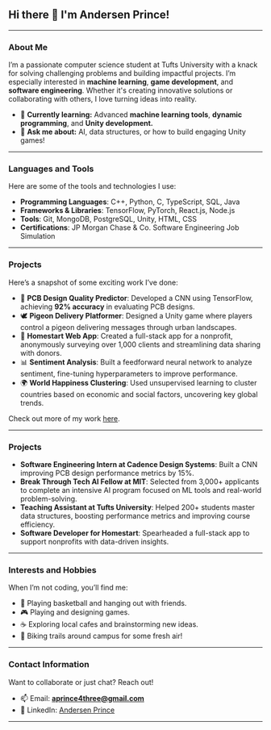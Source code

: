 ## Hi there 👋 I'm Andersen Prince!

---

### About Me
I’m a passionate computer science student at Tufts University with a knack for solving challenging problems and building impactful projects. I’m especially interested in **machine learning**, **game development**, and **software engineering**. Whether it's creating innovative solutions or collaborating with others, I love turning ideas into reality.

- 🌱 **Currently learning:** Advanced **machine learning tools**, **dynamic programming**, and **Unity development.**  
- 💬 **Ask me about:** AI, data structures, or how to build engaging Unity games!

---

### Languages and Tools
Here are some of the tools and technologies I use:

- **Programming Languages**: C++, Python, C, TypeScript, SQL, Java  
- **Frameworks & Libraries**: TensorFlow, PyTorch, React.js, Node.js  
- **Tools**: Git, MongoDB, PostgreSQL, Unity, HTML, CSS  
- **Certifications**: JP Morgan Chase & Co. Software Engineering Job Simulation  

---

### Projects
Here’s a snapshot of some exciting work I’ve done:

- 🤖 **PCB Design Quality Predictor**: Developed a CNN using TensorFlow, achieving **92% accuracy** in evaluating PCB designs.
- 🕊️ **Pigeon Delivery Platformer**: Designed a Unity game where players control a pigeon delivering messages through urban landscapes.  
- 📱 **Homestart Web App**: Created a full-stack app for a nonprofit, anonymously surveying over 1,000 clients and streamlining data sharing with donors.  
- 📊 **Sentiment Analysis**: Built a feedforward neural network to analyze sentiment, fine-tuning hyperparameters to improve performance.  
- 🌍 **World Happiness Clustering**: Used unsupervised learning to cluster countries based on economic and social factors, uncovering key global trends.

Check out more of my work [here](https://github.com/APrince26).

---

### Projects

- **Software Engineering Intern at Cadence Design Systems**: Built a CNN improving PCB design performance metrics by 15%.  
- **Break Through Tech AI Fellow at MIT**: Selected from 3,000+ applicants to complete an intensive AI program focused on ML tools and real-world problem-solving.  
- **Teaching Assistant at Tufts University**: Helped 200+ students master data structures, boosting performance metrics and improving course efficiency.  
- **Software Developer for Homestart**: Spearheaded a full-stack app to support nonprofits with data-driven insights.


---

### Interests and Hobbies
When I’m not coding, you’ll find me:

- 🏀 Playing basketball and hanging out with friends.  
- 🎮 Playing and designing games.  
- ☕ Exploring local cafes and brainstorming new ideas.  
- 🚴 Biking trails around campus for some fresh air!

---

### Contact Information
Want to collaborate or just chat? Reach out!

- 📫 Email: **aprince4three@gmail.com**  
- 💼 LinkedIn: [Andersen Prince](https://linkedin.com/in/andersen-prince)  

---

